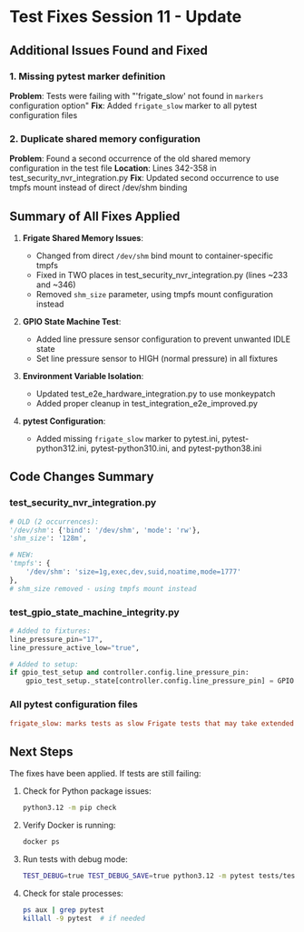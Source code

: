 # Test Fixes Session 11 - Update

## Additional Issues Found and Fixed

### 1. Missing pytest marker definition
**Problem**: Tests were failing with "'frigate_slow' not found in `markers` configuration option"
**Fix**: Added `frigate_slow` marker to all pytest configuration files

### 2. Duplicate shared memory configuration
**Problem**: Found a second occurrence of the old shared memory configuration in the test file
**Location**: Lines 342-358 in test_security_nvr_integration.py
**Fix**: Updated second occurrence to use tmpfs mount instead of direct /dev/shm binding

## Summary of All Fixes Applied

1. **Frigate Shared Memory Issues**:
   - Changed from direct `/dev/shm` bind mount to container-specific tmpfs
   - Fixed in TWO places in test_security_nvr_integration.py (lines ~233 and ~346)
   - Removed `shm_size` parameter, using tmpfs mount configuration instead

2. **GPIO State Machine Test**:
   - Added line pressure sensor configuration to prevent unwanted IDLE state
   - Set line pressure sensor to HIGH (normal pressure) in all fixtures

3. **Environment Variable Isolation**:
   - Updated test_e2e_hardware_integration.py to use monkeypatch
   - Added proper cleanup in test_integration_e2e_improved.py

4. **pytest Configuration**:
   - Added missing `frigate_slow` marker to pytest.ini, pytest-python312.ini, pytest-python310.ini, and pytest-python38.ini

## Code Changes Summary

### test_security_nvr_integration.py
```python
# OLD (2 occurrences):
'/dev/shm': {'bind': '/dev/shm', 'mode': 'rw'},
'shm_size': '128m',

# NEW:
'tmpfs': {
    '/dev/shm': 'size=1g,exec,dev,suid,noatime,mode=1777'
},
# shm_size removed - using tmpfs mount instead
```

### test_gpio_state_machine_integrity.py
```python
# Added to fixtures:
line_pressure_pin="17",
line_pressure_active_low="true",

# Added to setup:
if gpio_test_setup and controller.config.line_pressure_pin:
    gpio_test_setup._state[controller.config.line_pressure_pin] = GPIO.HIGH
```

### All pytest configuration files
```ini
frigate_slow: marks tests as slow Frigate tests that may take extended time
```

## Next Steps

The fixes have been applied. If tests are still failing:

1. Check for Python package issues:
   ```bash
   python3.12 -m pip check
   ```

2. Verify Docker is running:
   ```bash
   docker ps
   ```

3. Run tests with debug mode:
   ```bash
   TEST_DEBUG=true TEST_DEBUG_SAVE=true python3.12 -m pytest tests/test_gpio_state_machine_integrity.py -v
   ```

4. Check for stale processes:
   ```bash
   ps aux | grep pytest
   killall -9 pytest  # if needed
   ```